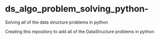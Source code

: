 # ds_algo_problem_solving_python-
Solving all of the data structure problems in python

Creating this repository to add all of the DataStructure problems in python 
